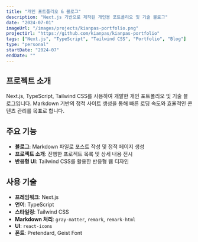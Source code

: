 ```yaml
---
title: "개인 포트폴리오 & 블로그"
description: "Next.js 기반으로 제작된 개인용 포트폴리오 및 기술 블로그"
date: "2024-07-01"
imageUrl: "/images/projects/kianpas-portfolio.png"
projectUrl: "https://github.com/kianpas/kianpas-portfolio"
tags: ["Next.js", "TypeScript", "Tailwind CSS", "Portfolio", "Blog"]
type: "personal"
startDate: "2024-07"
endDate: ""
---
```


## 프로젝트 소개

Next.js, TypeScript, Tailwind CSS를 사용하여 개발한 개인 포트폴리오 및 기술 블로그입니다. Markdown 기반의 정적 사이트 생성을 통해 빠른 로딩 속도와 효율적인 콘텐츠 관리를 목표로 합니다.

## 주요 기능

- **블로그**: Markdown 파일로 포스트 작성 및 정적 페이지 생성
- **프로젝트 소개**: 진행한 프로젝트 목록 및 상세 내용 전시
- **반응형 UI**: Tailwind CSS를 활용한 반응형 웹 디자인

## 사용 기술

- **프레임워크**: Next.js
- **언어**: TypeScript
- **스타일링**: Tailwind CSS
- **Markdown 처리**: `gray-matter`, `remark`, `remark-html`
- **UI**: `react-icons`
- **폰트**: Pretendard, Geist Font
